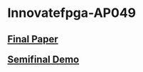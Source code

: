 # Innovatefpga-AP049
<h2>

[Final Paper](http://www.innovatefpga.com/cgi-bin/innovate/teams.pl?Id=AP049&All=1)

[Semifinal Demo](https://youtu.be/G_AMQiRGlIs)
</h2>
